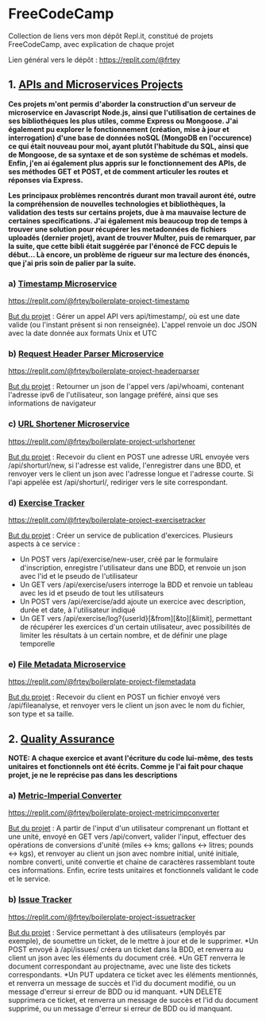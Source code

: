 # FreeCodeCamp
Collection de liens vers mon dépôt Repl.it, constitué de projets FreeCodeCamp, avec explication de chaque projet

Lien général vers le dépôt : https://replit.com/@frtey

## 1. <ins>APIs and Microservices Projects</ins>

**Ces projets m'ont permis d'aborder la construction d'un serveur de microservice en Javascript Node.js, ainsi que l'utilisation de certaines de ses bibliothéques les plus utiles, comme Express ou Mongoose. J'ai également pu explorer le fonctionnement (création, mise à jour et interrogation) d'une base de données noSQL (MongoDB en l'occurence) ce qui était nouveau pour moi, ayant plutôt l'habitude du SQL, ainsi que de Mongoose, de sa syntaxe et de son système de schémas et models. Enfin, j'en ai également plus appris sur le fonctionnement des APIs, de ses méthodes GET et POST, et de comment articuler les routes et réponses via Express.**

**Les principaux problèmes rencontrés durant mon travail auront été, outre la compréhension de nouvelles technologies et bibliothèques, la validation des tests sur certains projets, due à ma mauvaise lecture de certaines specifications. J'ai également mis beaucoup trop de temps à trouver une solution pour récupérer les metadonnées de fichiers uploadés (dernier projet), avant de trouver Multer, puis de remarquer, par la suite, que cette bibli était suggérée par l'énoncé de FCC depuis le début... Là encore, un problème de rigueur sur ma lecture des énoncés, que j'ai pris soin de palier par la suite.**

### a) <ins>Timestamp Microservice</ins>

https://replit.com/@frtey/boilerplate-project-timestamp

<ins>But du projet</ins> : Gérer un appel API vers api/timestamp/<date>, où <date> est une date valide (ou l'instant présent si non renseignée). L'appel renvoie un doc JSON avec la date donnée aux formats Unix et UTC

### b) <ins>Request Header Parser Microservice</ins>

https://replit.com/@frtey/boilerplate-project-headerparser

<ins>But du projet</ins> : Retourner un json de l'appel vers /api/whoami, contenant l'adresse ipv6 de l'utilisateur, son langage préféré, ainsi que ses informations de navigateur

### c) <ins>URL Shortener Microservice</ins>

https://replit.com/@frtey/boilerplate-project-urlshortener

<ins>But du projet</ins> : Recevoir du client en POST une adresse URL envoyée vers /api/shorturl/new, si l'adresse est valide, l'enregistrer dans une BDD, et renvoyer vers le client un json avec l'adresse longue et l'adresse courte. Si l'api appelée est /api/shorturl/<shorturl>, rediriger vers le site correspondant.
  
### d) <ins>Exercise Tracker</ins>

https://replit.com/@frtey/boilerplate-project-exercisetracker

<ins>But du projet</ins> : Créer un service de publication d'exercices. Plusieurs aspects à ce service :
* Un POST vers /api/exercise/new-user, créé par le formulaire d'inscription, enregistre l'utilisateur dans une BDD, et renvoie un json avec l'id et le pseudo de l'utilisateur
* Un GET vers /api/exercise/users interroge la BDD et renvoie un tableau avec les id et pseudo de tout les utilisateurs
* Un POST vers /api/exercise/add ajoute un exercice avec description, durée et date, à l'utilisateur indiqué
* Un GET vers /api/exercise/log?{userId}[&from][&to][&limit], permettant de récupérer les exercices d'un certain utilisateur, avec possibilités de limiter les résultats à un certain nombre, et de définir une plage temporelle

### e) <ins>File Metadata Microservice</ins>

https://replit.com/@frtey/boilerplate-project-filemetadata

<ins>But du projet</ins> : Recevoir du client en POST un fichier envoyé vers /api/fileanalyse, et renvoyer vers le client un json avec le nom du fichier, son type et sa taille.

## 2. <ins>Quality Assurance</ins>

**NOTE: A chaque exercice et avant l'écriture du code lui-même, des tests unitaires et fonctionnels ont été écrits. Comme je l'ai fait pour chaque projet, je ne le reprécise pas dans les descriptions**

### a) <ins>Metric-Imperial Converter</ins>

https://replit.com/@frtey/boilerplate-project-metricimpconverter

<ins>But du projet</ins> : A partir de l'input d'un utilisateur comprenant un flottant et une unité, envoyé en GET vers /api/convert, valider l'input, effectuer des opérations de conversions d'unité (miles <-> kms; gallons <-> litres; pounds <-> kgs), et renvoyer au client un json avec nombre initial, unité initiale, nombre converti, unité convertie et chaine de caractères rassemblant toute ces informations. Enfin, ecrire tests unitaires et fonctionnels validant le code et le service.

### b) <ins>Issue Tracker</ins>

https://replit.com/@frtey/boilerplate-project-issuetracker

<ins>But du projet</ins> : Service permettant à des utilisateurs (employés par exemple), de soumettre un ticket, de le mettre à jour et de le supprimer.
*Un POST envoyé à /api/issues/<projectname> créera un ticket dans la BDD, et renverra au client un json avec les éléments du document créé.
*Un GET renverra le document correspondant au projectname, avec une liste des tickets correspondants.
*Un PUT updatera ce ticket avec les éléments mentionnés, et renverra un message de succès et l'id du document modifié, ou un message d'erreur si erreur de BDD ou id manquant.
*UN DELETE supprimera ce ticket, et renverra un message de succès et l'id du document supprimé, ou un message d'erreur si erreur de BDD ou id manquant.
